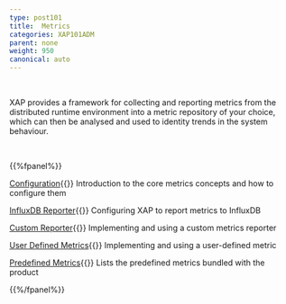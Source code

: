 ```yaml
---
type: post101
title:  Metrics
categories: XAP101ADM
parent: none
weight: 950
canonical: auto
---
```


<br>

XAP provides a framework for collecting and reporting metrics from the distributed runtime environment into a metric repository of your choice, which can then be analysed and used to identity trends in the system behaviour.

<br>

{{%fpanel%}}

[Configuration](./metrics-configuration.html){{<wbr>}}
Introduction to the core metrics concepts and how to configure them

[InfluxDB Reporter](./metrics-influxdb-reporter.html){{<wbr>}}
Configuring XAP to report metrics to InfluxDB

[Custom Reporter](./metrics-custom-reporter.html){{<wbr>}}
Implementing and using a custom metrics reporter

[User Defined Metrics](./metrics-user-defined.html){{<wbr>}}
Implementing and using a user-defined metric

[Predefined Metrics](./metrics-bundled.html){{<wbr>}}
Lists the predefined metrics bundled with the product

{{%/fpanel%}}
